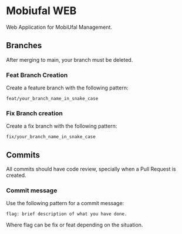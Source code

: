 # Mobiufal WEB
Web Application for MobiUfal Management.

## Branches
After merging to main, your branch must be deleted.

### Feat Branch Creation
Create a feature branch with the following pattern:

```
feat/your_branch_name_in_snake_case
```

### Fix Branch creation
Create a fix branch with the following pattern:

```
fix/your_branch_name_in_snake_case
``` 


## Commits
All commits should have code review, specially when a Pull Request is created.

### Commit message
Use the following pattern for a commit message:

```
flag: brief description of what you have done.
```

Where flag can be fix or feat depending on the situation.
